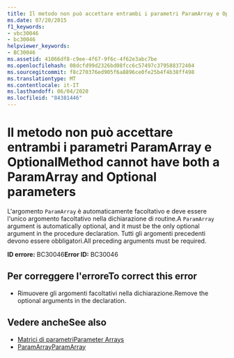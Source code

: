 ```yaml
---
title: Il metodo non può accettare entrambi i parametri ParamArray e Optional
ms.date: 07/20/2015
f1_keywords:
- vbc30046
- bc30046
helpviewer_keywords:
- BC30046
ms.assetid: 41066df8-c9ee-4f67-9f6c-4f62e3abc7be
ms.openlocfilehash: 08dcfd99d2326bd08fcc6c57497c379588372404
ms.sourcegitcommit: f8c270376ed905f6a8896ce0fe25b4f4b38ff498
ms.translationtype: MT
ms.contentlocale: it-IT
ms.lasthandoff: 06/04/2020
ms.locfileid: "84381446"
---
```

# <a name="method-cannot-have-both-a-paramarray-and-optional-parameters"></a><span data-ttu-id="e5ac9-102">Il metodo non può accettare entrambi i parametri ParamArray e Optional</span><span class="sxs-lookup"><span data-stu-id="e5ac9-102">Method cannot have both a ParamArray and Optional parameters</span></span>
<span data-ttu-id="e5ac9-103">L'argomento `ParamArray` è automaticamente facoltativo e deve essere l'unico argomento facoltativo nella dichiarazione di routine.</span><span class="sxs-lookup"><span data-stu-id="e5ac9-103">A `ParamArray` argument is automatically optional, and it must be the only optional argument in the procedure declaration.</span></span> <span data-ttu-id="e5ac9-104">Tutti gli argomenti precedenti devono essere obbligatori.</span><span class="sxs-lookup"><span data-stu-id="e5ac9-104">All preceding arguments must be required.</span></span>  
  
 <span data-ttu-id="e5ac9-105">**ID errore:** BC30046</span><span class="sxs-lookup"><span data-stu-id="e5ac9-105">**Error ID:** BC30046</span></span>  
  
## <a name="to-correct-this-error"></a><span data-ttu-id="e5ac9-106">Per correggere l'errore</span><span class="sxs-lookup"><span data-stu-id="e5ac9-106">To correct this error</span></span>  
  
- <span data-ttu-id="e5ac9-107">Rimuovere gli argomenti facoltativi nella dichiarazione.</span><span class="sxs-lookup"><span data-stu-id="e5ac9-107">Remove the optional arguments in the declaration.</span></span>  
  
## <a name="see-also"></a><span data-ttu-id="e5ac9-108">Vedere anche</span><span class="sxs-lookup"><span data-stu-id="e5ac9-108">See also</span></span>

- [<span data-ttu-id="e5ac9-109">Matrici di parametri</span><span class="sxs-lookup"><span data-stu-id="e5ac9-109">Parameter Arrays</span></span>](../programming-guide/language-features/procedures/parameter-arrays.md)
- [<span data-ttu-id="e5ac9-110">ParamArray</span><span class="sxs-lookup"><span data-stu-id="e5ac9-110">ParamArray</span></span>](../language-reference/modifiers/paramarray.md)

